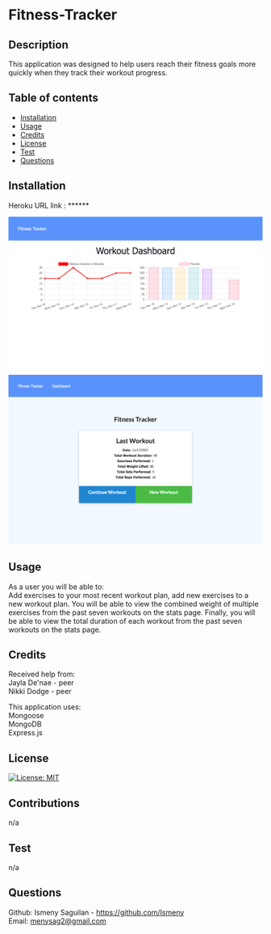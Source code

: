 # Fitness-Tracker

## Description
This application was designed to help users  reach their fitness goals more quickly when they track their workout progress.

## Table of contents
  - [Installation](#installation)
  - [Usage](#usage)
  - [Credits](#credits)
  - [License](#license)
  - [Test](#test)
  - [Questions](#questions)
  

## Installation
Heroku URL link  : ****** <br>

![Screenshot](assets/dashboard.png) <br>
![Screenshot](assets/stats.png) <br>


## Usage
As a user you will be able to: <br>
Add exercises to your most recent workout plan, add new exercises to a new workout plan. You will be able to view the combined weight of multiple exercises from the past seven workouts on the stats page. Finally, you will be able to view the total duration of each workout from the past seven workouts on the stats page.



## Credits
Received help from: <br>
Jayla De'nae - peer <br>
Nikki Dodge - peer <br>

This application uses: <br>
Mongoose <br>
MongoDB  <br>
Express.js  <br>



## License
[![License: MIT](https://img.shields.io/badge/License-MIT-yellow.svg)](https://opensource.org/licenses/MIT)

## Contributions
n/a
## Test
n/a
## Questions
Github: Ismeny Saguilan - https://github.com/Ismeny <br>
Email: menysag2@gmail.com